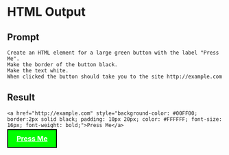 # HTML Output

## Prompt

```
Create an HTML element for a large green button with the label "Press Me".
Make the border of the button black.
Make the text white.
When clicked the button should take you to the site http://example.com
```

## Result

```
<a href="http://example.com" style="background-color: #00FF00; border:2px solid black; padding: 10px 20px; color: #FFFFFF; font-size: 16px; font-weight: bold;">Press Me</a>
```

<a href="http://example.com" style="background-color: #00FF00; border:2px solid black; padding: 10px 20px; color: #FFFFFF; font-size: 16px; font-weight: bold;">Press Me</a>